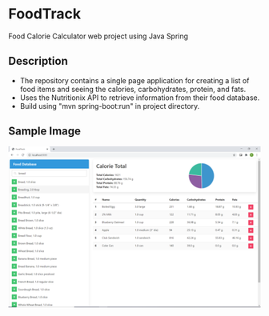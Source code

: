 # FoodTrack
 Food Calorie Calculator web project using Java Spring

## Description
* The repository contains a single page application for creating a list of food items and seeing the calories, carbohydrates, protein, and fats.
* Uses the Nutritionix API to retrieve information from their food database.
* Build using "mvn spring-boot:run" in project directory.

## Sample Image

![DemoFoodTrack.](/foodtrack/demo/demo.PNG "This is a sample image.")